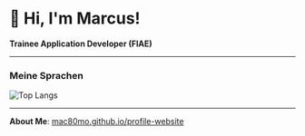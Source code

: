 # 👋 Hi, I'm Marcus!

**Trainee Application Developer (FIAE)**

---

### Meine Sprachen
![Top Langs](https://github-readme-stats.vercel.app/api/top-langs/?username=Mac80Mo&layout=compact&langs_count=8&hide=html,css,TeX&theme=tokyonight)


---

**About Me**: [mac80mo.github.io/profile-website](https://mac80mo.github.io/profile-website)



